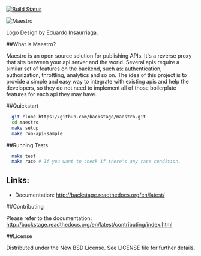 [![Build Status](https://travis-ci.org/backstage/maestro.png?branch=master)](https://travis-ci.org/backstage/maestro)

![Maestro](http://i.imgur.com/bFHfI4w.png?1 "Maestro")

Logo Design by Eduardo Insaurriaga.

##What is Maestro?

Maestro is an open source solution for publishing APIs. It's a reverse proxy that sits between your api server and the world.
Several apis require a similar set of features on the backend, such as: authentication, authorization, throttling, analytics and so on. The idea of this project is to provide a simple and easy way to integrate with existing apis and help the developers, so they do not need to implement all of those boilerplate features for each api they may have.

##Quickstart

```bash
  git clone https://github.com/backstage/maestro.git
  cd maestro
  make setup
  make run-api-sample
```

##Running Tests

```bash
  make test
  make race # If you want to check if there's any race condition.
```

## Links:

- Documentation: http://backstage.readthedocs.org/en/latest/

##Contributing

Please refer to the documentation: http://backstage.readthedocs.org/en/latest/contributing/index.html

##License

Distributed under the New BSD License. See LICENSE file for further details.